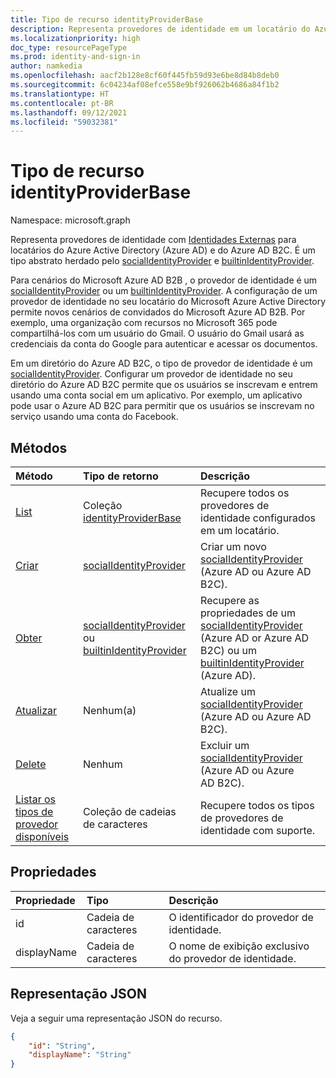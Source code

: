 ```yaml
---
title: Tipo de recurso identityProviderBase
description: Representa provedores de identidade em um locatário do Azure Active Directory e um locatário do B2C do Azure AD
ms.localizationpriority: high
doc_type: resourcePageType
ms.prod: identity-and-sign-in
author: namkedia
ms.openlocfilehash: aacf2b128e8cf60f445fb59d93e6be8d84b8deb0
ms.sourcegitcommit: 6c04234af08efce558e9bf926062b4686a84f1b2
ms.translationtype: HT
ms.contentlocale: pt-BR
ms.lasthandoff: 09/12/2021
ms.locfileid: "59032381"
---
```

# <a name="identityproviderbase-resource-type"></a>Tipo de recurso identityProviderBase
Namespace: microsoft.graph

Representa provedores de identidade com [Identidades Externas](/azure/active-directory/external-identities/) para locatários do Azure Active Directory (Azure AD) e do Azure AD B2C. É um tipo abstrato herdado pelo [socialIdentityProvider](../resources/socialidentityprovider.md) e [builtinIdentityProvider](../resources/builtinidentityprovider.md).

Para cenários do Microsoft Azure AD B2B , o provedor de identidade é um [socialIdentityProvider](../resources/socialidentityprovider.md) ou um [builtinIdentityProvider](../resources/builtinidentityprovider.md). A configuração de um provedor de identidade no seu locatário do Microsoft Azure Active Directory permite novos cenários de convidados do Microsoft Azure AD B2B. Por exemplo, uma organização com recursos no Microsoft 365 pode compartilhá-los com um usuário do Gmail. O usuário do Gmail usará as credenciais da conta do Google para autenticar e acessar os documentos.

Em um diretório do Azure AD B2C, o tipo de provedor de identidade é um [socialIdentityProvider](../resources/socialidentityprovider.md). Configurar um provedor de identidade no seu diretório do Azure AD B2C permite que os usuários se inscrevam e entrem usando uma conta social em um aplicativo. Por exemplo, um aplicativo pode usar o Azure AD B2C para permitir que os usuários se inscrevam no serviço usando uma conta do Facebook.

## <a name="methods"></a>Métodos

| Método       | Tipo de retorno  |Descrição|
|:---------------|:--------|:----------|
|[List](../api/identitycontainer-list-identityproviders.md)|Coleção [identityProviderBase](../resources/identityproviderbase.md) |Recupere todos os provedores de identidade configurados em um locatário.|
|[Criar](../api/identitycontainer-post-identityproviders.md)|[socialIdentityProvider](../resources/socialidentityprovider.md)|Criar um novo [socialIdentityProvider](../resources/socialidentityprovider.md) (Azure AD ou Azure AD B2C).|
|[Obter](../api/identityproviderbase-get.md) |[socialIdentityProvider](../resources/socialidentityprovider.md) ou [builtinIdentityProvider](../resources/builtinidentityprovider.md)|Recupere as propriedades de um [socialIdentityProvider](../resources/socialidentityprovider.md) (Azure AD or Azure AD B2C) ou um [builtinIdentityProvider](../resources/builtinidentityprovider.md) (Azure AD).|
|[Atualizar](../api/identityproviderbase-update.md)|Nenhum(a)|Atualize um [socialIdentityProvider](../resources/socialidentityprovider.md) (Azure AD ou Azure AD B2C).|
|[Delete](../api/identityproviderbase-delete.md)|Nenhum|Excluir um [socialIdentityProvider](../resources/socialidentityprovider.md) (Azure AD ou Azure AD B2C).|
|[Listar os tipos de provedor disponíveis](../api/identityproviderbase-availableprovidertypes.md)|Coleção de cadeias de caracteres|Recupere todos os tipos de provedores de identidade com suporte.|

## <a name="properties"></a>Propriedades

|Propriedade|Tipo|Descrição|
|:---------------|:--------|:----------|
|id|Cadeia de caracteres|O identificador do provedor de identidade.|
|displayName|Cadeia de caracteres|O nome de exibição exclusivo do provedor de identidade.|

## <a name="json-representation"></a>Representação JSON

Veja a seguir uma representação JSON do recurso.

<!-- {
  "blockType": "resource",
  "@odata.type": "microsoft.graph.identityProviderBase"
} -->

```json
{
    "id": "String",
    "displayName": "String"
}
```
